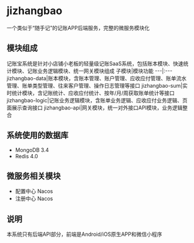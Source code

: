 # jizhangbao
一个类似于“随手记”的记账APP后端服务，完整的微服务模块化

## 模块组成
记账宝系统是针对小店铺小老板的轻量级记账SaaS系统，包括账本模块、快速统计模块、记账业务逻辑模块、统一网关模块组成
子模块|模块功能
---|:---
jizhangbao-data|账本模块，含账本管理、账户管理、应收应付管理、账单流水管理、账单类型管理、往来客户管理、操作日志管理等接口
jizhangbao-sum|实时统计模块，含记账统计、应收应付统计、按年/月/周获取账单统计等接口
jizhangbao-logic|记账业务逻辑模块，含账单业务逻辑、应收应付业务逻辑、页面展示查询接口
jizhangbao-api|网关模块，统一对外接口API模块，业务逻辑整合

## 系统使用的数据库
- MongoDB 3.4
- Redis 4.0

## 微服务相关模块
- 配置中心 Nacos
- 注册中心 Nacos

## 说明
本系统只有后端API部分，前端是Android/iOS原生APP和微信小程序
